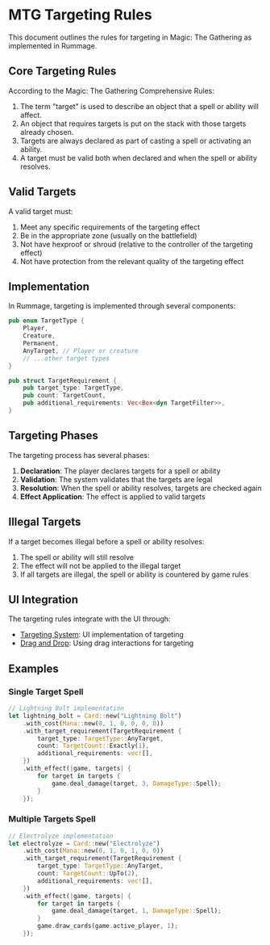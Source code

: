# MTG Targeting Rules

This document outlines the rules for targeting in Magic: The Gathering as implemented in Rummage.

## Core Targeting Rules

According to the Magic: The Gathering Comprehensive Rules:

1. The term "target" is used to describe an object that a spell or ability will affect.
2. An object that requires targets is put on the stack with those targets already chosen.
3. Targets are always declared as part of casting a spell or activating an ability.
4. A target must be valid both when declared and when the spell or ability resolves.

## Valid Targets

A valid target must:

1. Meet any specific requirements of the targeting effect
2. Be in the appropriate zone (usually on the battlefield)
3. Not have hexproof or shroud (relative to the controller of the targeting effect)
4. Not have protection from the relevant quality of the targeting effect

## Implementation

In Rummage, targeting is implemented through several components:

```rust
pub enum TargetType {
    Player,
    Creature,
    Permanent,
    AnyTarget, // Player or creature
    // ...other target types
}

pub struct TargetRequirement {
    pub target_type: TargetType,
    pub count: TargetCount,
    pub additional_requirements: Vec<Box<dyn TargetFilter>>,
}
```

## Targeting Phases

The targeting process has several phases:

1. **Declaration**: The player declares targets for a spell or ability
2. **Validation**: The system validates that the targets are legal
3. **Resolution**: When the spell or ability resolves, targets are checked again
4. **Effect Application**: The effect is applied to valid targets

## Illegal Targets

If a target becomes illegal before a spell or ability resolves:

1. The spell or ability will still resolve
2. The effect will not be applied to the illegal target
3. If all targets are illegal, the spell or ability is countered by game rules

## UI Integration

The targeting rules integrate with the UI through:

- [Targeting System](../game_gui/interaction/targeting.md): UI implementation of targeting
- [Drag and Drop](../game_gui/interaction/drag_and_drop.md): Using drag interactions for targeting

## Examples

### Single Target Spell

```rust
// Lightning Bolt implementation
let lightning_bolt = Card::new("Lightning Bolt")
    .with_cost(Mana::new(0, 1, 0, 0, 0, 0))
    .with_target_requirement(TargetRequirement {
        target_type: TargetType::AnyTarget,
        count: TargetCount::Exactly(1),
        additional_requirements: vec![],
    })
    .with_effect(|game, targets| {
        for target in targets {
            game.deal_damage(target, 3, DamageType::Spell);
        }
    });
```

### Multiple Targets Spell

```rust
// Electrolyze implementation
let electrolyze = Card::new("Electrolyze")
    .with_cost(Mana::new(0, 1, 0, 1, 0, 0))
    .with_target_requirement(TargetRequirement {
        target_type: TargetType::AnyTarget,
        count: TargetCount::UpTo(2),
        additional_requirements: vec![],
    })
    .with_effect(|game, targets| {
        for target in targets {
            game.deal_damage(target, 1, DamageType::Spell);
        }
        game.draw_cards(game.active_player, 1);
    });
``` 